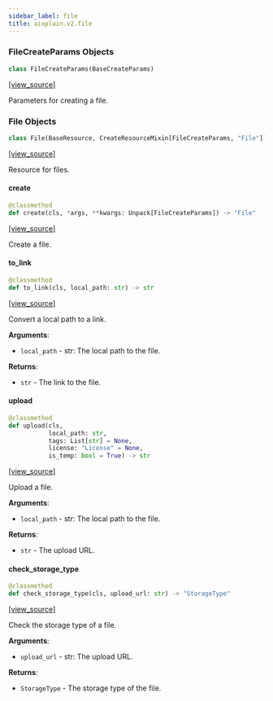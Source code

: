 ```yaml
---
sidebar_label: file
title: aixplain.v2.file
---
```


### FileCreateParams Objects

```python
class FileCreateParams(BaseCreateParams)
```

[[view_source]](https://github.com/aixplain/aiXplain/blob/main/aixplain/v2/file.py#L10)

Parameters for creating a file.

### File Objects

```python
class File(BaseResource, CreateResourceMixin[FileCreateParams, "File"])
```

[[view_source]](https://github.com/aixplain/aiXplain/blob/main/aixplain/v2/file.py#L19)

Resource for files.

#### create

```python
@classmethod
def create(cls, *args, **kwargs: Unpack[FileCreateParams]) -> "File"
```

[[view_source]](https://github.com/aixplain/aiXplain/blob/main/aixplain/v2/file.py#L25)

Create a file.

#### to\_link

```python
@classmethod
def to_link(cls, local_path: str) -> str
```

[[view_source]](https://github.com/aixplain/aiXplain/blob/main/aixplain/v2/file.py#L36)

Convert a local path to a link.

**Arguments**:

- `local_path` - str: The local path to the file.
  

**Returns**:

- `str` - The link to the file.

#### upload

```python
@classmethod
def upload(cls,
           local_path: str,
           tags: List[str] = None,
           license: "License" = None,
           is_temp: bool = True) -> str
```

[[view_source]](https://github.com/aixplain/aiXplain/blob/main/aixplain/v2/file.py#L50)

Upload a file.

**Arguments**:

- `local_path` - str: The local path to the file.
  

**Returns**:

- `str` - The upload URL.

#### check\_storage\_type

```python
@classmethod
def check_storage_type(cls, upload_url: str) -> "StorageType"
```

[[view_source]](https://github.com/aixplain/aiXplain/blob/main/aixplain/v2/file.py#L70)

Check the storage type of a file.

**Arguments**:

- `upload_url` - str: The upload URL.
  

**Returns**:

- `StorageType` - The storage type of the file.

